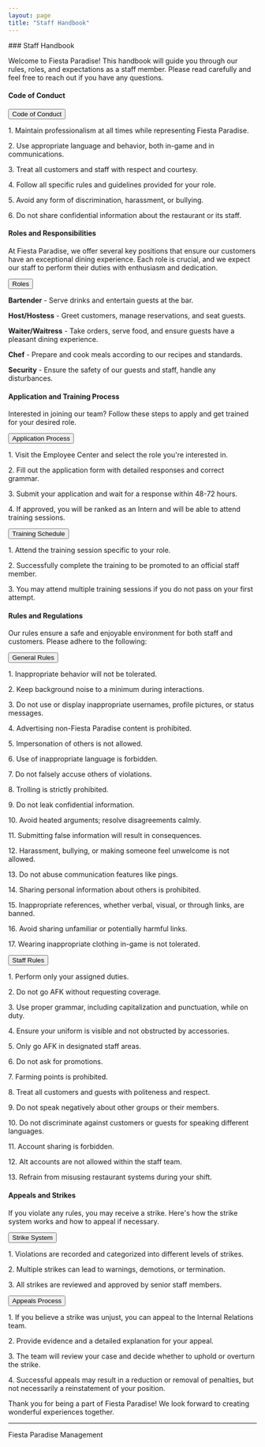 ```yaml
---
layout: page
title: "Staff Handbook"
---
```


<div class="content-wrapper">
  ### Staff Handbook

  Welcome to Fiesta Paradise! This handbook will guide you through our rules, roles, and expectations as a staff member.
  Please read carefully and feel free to reach out if you have any questions.

  #### Code of Conduct

  <div class="dropdown">
    <button class="dropbtn">Code of Conduct</button>
    <div class="dropdown-content">
      <p>1. Maintain professionalism at all times while representing Fiesta Paradise.</p>
      <p>2. Use appropriate language and behavior, both in-game and in communications.</p>
      <p>3. Treat all customers and staff with respect and courtesy.</p>
      <p>4. Follow all specific rules and guidelines provided for your role.</p>
      <p>5. Avoid any form of discrimination, harassment, or bullying.</p>
      <p>6. Do not share confidential information about the restaurant or its staff.</p>
    </div>
  </div>

  #### Roles and Responsibilities

  At Fiesta Paradise, we offer several key positions that ensure our customers have an exceptional dining experience.
  Each role is crucial, and we expect our staff to perform their duties with enthusiasm and dedication.

  <div class="dropdown">
    <button class="dropbtn">Roles</button>
    <div class="dropdown-content">
      <p><strong>Bartender</strong> - Serve drinks and entertain guests at the bar.</p>
      <p><strong>Host/Hostess</strong> - Greet customers, manage reservations, and seat guests.</p>
      <p><strong>Waiter/Waitress</strong> - Take orders, serve food, and ensure guests have a pleasant dining
        experience.</p>
      <p><strong>Chef</strong> - Prepare and cook meals according to our recipes and standards.</p>
      <p><strong>Security</strong> - Ensure the safety of our guests and staff, handle any disturbances.</p>
    </div>
  </div>

  #### Application and Training Process

  Interested in joining our team? Follow these steps to apply and get trained for your desired role.

  <div class="dropdown">
    <button class="dropbtn">Application Process</button>
    <div class="dropdown-content">
      <p>1. Visit the Employee Center and select the role you're interested in.</p>
      <p>2. Fill out the application form with detailed responses and correct grammar.</p>
      <p>3. Submit your application and wait for a response within 48-72 hours.</p>
      <p>4. If approved, you will be ranked as an Intern and will be able to attend training sessions.</p>
    </div>
  </div>

  <div class="dropdown">
    <button class="dropbtn">Training Schedule</button>
    <div class="dropdown-content">
      <p>1. Attend the training session specific to your role.</p>
      <p>2. Successfully complete the training to be promoted to an official staff member.</p>
      <p>3. You may attend multiple training sessions if you do not pass on your first attempt.</p>
    </div>
  </div>

  #### Rules and Regulations

  Our rules ensure a safe and enjoyable environment for both staff and customers. Please adhere to the following:

  <div class="dropdown">
    <button class="dropbtn">General Rules</button>
    <div class="dropdown-content">
      <p>1. Inappropriate behavior will not be tolerated.</p>
      <p>2. Keep background noise to a minimum during interactions.</p>
      <p>3. Do not use or display inappropriate usernames, profile pictures, or status messages.</p>
      <p>4. Advertising non-Fiesta Paradise content is prohibited.</p>
      <p>5. Impersonation of others is not allowed.</p>
      <p>6. Use of inappropriate language is forbidden.</p>
      <p>7. Do not falsely accuse others of violations.</p>
      <p>8. Trolling is strictly prohibited.</p>
      <p>9. Do not leak confidential information.</p>
      <p>10. Avoid heated arguments; resolve disagreements calmly.</p>
      <p>11. Submitting false information will result in consequences.</p>
      <p>12. Harassment, bullying, or making someone feel unwelcome is not allowed.</p>
      <p>13. Do not abuse communication features like pings.</p>
      <p>14. Sharing personal information about others is prohibited.</p>
      <p>15. Inappropriate references, whether verbal, visual, or through links, are banned.</p>
      <p>16. Avoid sharing unfamiliar or potentially harmful links.</p>
      <p>17. Wearing inappropriate clothing in-game is not tolerated.</p>
    </div>
  </div>

  <div class="dropdown">
    <button class="dropbtn">Staff Rules</button>
    <div class="dropdown-content">
      <p>1. Perform only your assigned duties.</p>
      <p>2. Do not go AFK without requesting coverage.</p>
      <p>3. Use proper grammar, including capitalization and punctuation, while on duty.</p>
      <p>4. Ensure your uniform is visible and not obstructed by accessories.</p>
      <p>5. Only go AFK in designated staff areas.</p>
      <p>6. Do not ask for promotions.</p>
      <p>7. Farming points is prohibited.</p>
      <p>8. Treat all customers and guests with politeness and respect.</p>
      <p>9. Do not speak negatively about other groups or their members.</p>
      <p>10. Do not discriminate against customers or guests for speaking different languages.</p>
      <p>11. Account sharing is forbidden.</p>
      <p>12. Alt accounts are not allowed within the staff team.</p>
      <p>13. Refrain from misusing restaurant systems during your shift.</p>
    </div>
  </div>

  #### Appeals and Strikes

  If you violate any rules, you may receive a strike. Here's how the strike system works and how to appeal if necessary.

  <div class="dropdown">
    <button class="dropbtn">Strike System</button>
    <div class="dropdown-content">
      <p>1. Violations are recorded and categorized into different levels of strikes.</p>
      <p>2. Multiple strikes can lead to warnings, demotions, or termination.</p>
      <p>3. All strikes are reviewed and approved by senior staff members.</p>
    </div>
  </div>

  <div class="dropdown">
    <button class="dropbtn">Appeals Process</button>
    <div class="dropdown-content">
      <p>1. If you believe a strike was unjust, you can appeal to the Internal Relations team.</p>
      <p>2. Provide evidence and a detailed explanation for your appeal.</p>
      <p>3. The team will review your case and decide whether to uphold or overturn the strike.</p>
      <p>4. Successful appeals may result in a reduction or removal of penalties, but not necessarily a reinstatement of
        your position.</p>
    </div>
  </div>

  Thank you for being a part of Fiesta Paradise! We look forward to creating wonderful experiences together.

  ---
  Fiesta Paradise Management
</div>